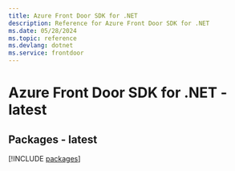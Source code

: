 ```yaml
---
title: Azure Front Door SDK for .NET
description: Reference for Azure Front Door SDK for .NET
ms.date: 05/28/2024
ms.topic: reference
ms.devlang: dotnet
ms.service: frontdoor
---
```

# Azure Front Door SDK for .NET - latest
## Packages - latest
[!INCLUDE [packages](front-door-index.md)]